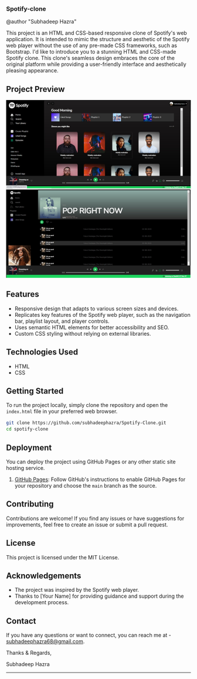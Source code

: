### Spotify-clone
@author "Subhadeep Hazra"

This project is an HTML and CSS-based responsive clone of Spotify's web application. It is intended to mimic the structure and aesthetic of the Spotify web player without the use of any pre-made CSS frameworks, such as Bootstrap. 
I'd like to introduce you to a stunning HTML and CSS-made Spotify clone. This clone's seamless design embraces the core of the original platform while providing a user-friendly interface and aesthetically pleasing appearance. 

## Project Preview
![image](https://github.com/subhadeephazra/Spotify-Clone/blob/f098abafc1641d6d8e76770c31ce4b74aa955148/Icons/imgs/Page_1.jpg)
![image](https://github.com/subhadeephazra/Spotify-Clone/blob/8378db032dd0831a5a3b8aa8f86bcc7dd3f49a81/Icons/imgs/Page%202.jpg)

## Features

- Responsive design that adapts to various screen sizes and devices.
- Replicates key features of the Spotify web player, such as the navigation bar, playlist layout, and player controls.
- Uses semantic HTML elements for better accessibility and SEO.
- Custom CSS styling without relying on external libraries.

## Technologies Used

- HTML
- CSS

## Getting Started

To run the project locally, simply clone the repository and open the `index.html` file in your preferred web browser.

```bash
git clone https://github.com/subhadeephazra/Spotify-Clone.git
cd spotify-clone
```

## Deployment

You can deploy the project using GitHub Pages or any other static site hosting service.

1. [GitHub Pages](https://pages.github.com/): Follow GitHub's instructions to enable GitHub Pages for your repository and choose the `main` branch as the source.

## Contributing

Contributions are welcome! If you find any issues or have suggestions for improvements, feel free to create an issue or submit a pull request.

## License

This project is licensed under the MIT License.

## Acknowledgements

- The project was inspired by the Spotify web player.
- Thanks to [Your Name] for providing guidance and support during the development process.

## Contact

If you have any questions or want to connect, you can reach me at - subhadeephazra68@gmail.com.

Thanks & Regards,

Subhadeep Hazra

---
